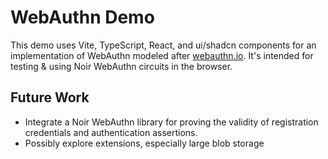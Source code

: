 # WebAuthn Demo

This demo uses Vite, TypeScript, React, and ui/shadcn components for an implementation of WebAuthn modeled after [webauthn.io](https://webauthn.io). It's intended for testing & using Noir WebAuthn circuits in the browser.

## Future Work

- Integrate a Noir WebAuthn library for proving the validity of registration credentials and authentication assertions.
- Possibly explore extensions, especially large blob storage


